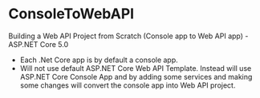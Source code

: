 # ConsoleToWebAPI
Building a Web API Project from Scratch (Console app to Web API app) - ASP.NET Core 5.0

- Each .Net Core app is by default a console app.
- Will not use default ASP.NET Core Web API Template. Instead will use ASP.NET Core Console App and by adding some services and making some changes will convert the console app into Web API project.
